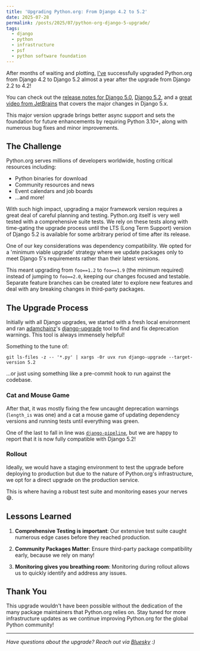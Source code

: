 ```yaml
---
title: 'Upgrading Python.org: From Django 4.2 to 5.2'
date: 2025-07-28
permalink: /posts/2025/07/python-org-django-5-upgrade/
tags:
  - django
  - python
  - infrastructure
  - psf
  - python software foundation
---
```


After months of waiting and plotting, [I've](https://github.com/JacobCoffee/) successfully upgraded Python.org from 
Django 4.2 to Django 5.2 almost a year after the upgrade from Django 2.2 to 4.2!

You can check out the [release notes for Django 5.0][django-5.0-release-notes], [Django 5.2][django-5.2-release-notes],
and a [great video from JetBrains][whats-news-in-django-5] that covers the major changes in Django 5.x.

This major version upgrade brings better async support and sets the foundation for future 
enhancements by requiring Python 3.10+, along with numerous bug fixes and minor improvements.

## The Challenge

Python.org serves millions of developers worldwide, hosting critical resources including:
- Python binaries for download
- Community resources and news
- Event calendars and job boards
- ...and more!

With such high impact, upgrading a major framework version requires a great deal of careful planning and testing. 
Python.org itself is very well tested with a comprehensive suite tests. We rely on these tests along with
time-gating the upgrade process until the LTS (Long Term Support) version of Django 5.2 is available
for some arbitrary period of time after its release.

One of our key considerations was dependency compatibility. We opted for a 'minimum viable upgrade' strategy where
we update packages only to meet Django 5's requirements rather than their latest versions. 

This meant upgrading from `foo==1.2` to `foo==1.9` (the minimum required) instead of jumping to `foo==2.0`, 
keeping our changes focused and testable. Separate feature branches can be created later to explore new features
and deal with any breaking changes in third-party packages.

## The Upgrade Process

Initially with all Django upgrades, we started with a fresh local environment and ran 
[adamchainz](https://github.com/adamchainz)'s [django-upgrade](https://github.com/adamchainz/django-upgrade)
tool to find and fix deprecation warnings. This tool is always immensely helpful!

Something to the tune of:

```shell
git ls-files -z -- '*.py' | xargs -0r uvx run django-upgrade --target-version 5.2
```

...or just using something like a pre-commit hook to run against the codebase.

### Cat and Mouse Game

After that, it was mostly fixing the few uncaught deprecation warnings (`length_is` was one)
and a cat a mouse game of updating dependency versions and running tests until everything was green.

One of the last to fall in line was [`django-pipeline`](github.com/jazzband/django-pipeline/issues/834),
but we are happy to report that it is now fully compatible with Django 5.2!

### Rollout

Ideally, we would have a staging environment to test the upgrade before deploying to production but due 
to the nature of Python.org's infrastructure, we opt for a direct upgrade on the production service.

This is where having a robust test suite and monitoring eases your nerves 😅.

## Lessons Learned

1. **Comprehensive Testing is important**: Our extensive test suite caught numerous edge cases before they reached production.

2. **Community Packages Matter**: Ensure third-party package compatibility early, because we rely on many!

3. **Monitoring gives you breathing room**: Monitoring during rollout allows us to quickly identify and address any issues.

## Thank You

This upgrade wouldn't have been possible without the dedication of the many package maintainers that Python.org relies on.
Stay tuned for more infrastructure updates as we continue improving Python.org for the global Python community!

---

*Have questions about the upgrade? Reach out via [Bluesky][bluesky] :)*

[//]: # (links)
[django-5.0-release-notes]: https://docs.djangoproject.com/en/5.0/releases/5.0/
[django-5.2-release-notes]: https://docs.djangoproject.com/en/5.2/releases/5.2/
[whats-news-in-django-5]: https://www.youtube.com/watch?v=PiftWvafq80
[bluesky]: https://bsky.app/profile/monorepo.bsky.social
